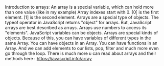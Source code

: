 Introduction to arrays:
An array is a special variable, which can hold more than one value (like in my example)
Array indexes start with 0.
[0] is the first element. [1] is the second element.
Arrays are a special type of objects. The typeof operator in JavaScript returns "object" for arrays.
But, JavaScript arrays are best described as arrays.
Arrays use numbers to access its "elements".
JavaScript variables can be objects. Arrays are special kinds of objects.
Because of this, you can have variables of different types in the same Array.
You can have objects in an Array. You can have functions in an Array.
And we can add elements to our lists, pop, filter and much more even go through the loop.
There is much more u can read about arrays and their methods here :
https://javascript.info/array
